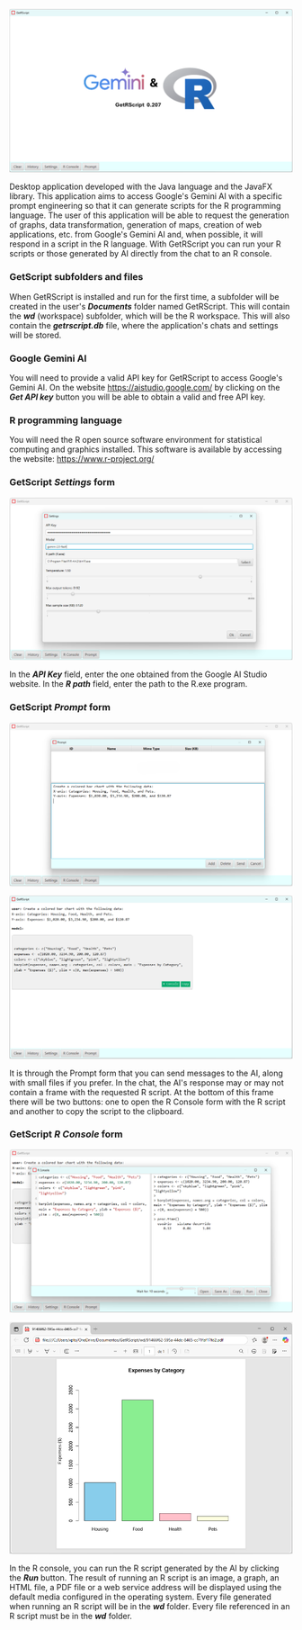 ![](images/i001.png?raw=true "GetRScript V 0.207 for Windows")

Desktop application developed with the Java language and the JavaFX library.
This application aims to access Google's Gemini AI with a specific prompt engineering so that it can generate scripts for the R programming language.
The user of this application will be able to request the generation of graphs, data transformation, generation of maps, creation of web applications, etc. from Google's Gemini AI and, when possible, it will respond in a script in the R language.
With GetRScript you can run your R scripts or those generated by AI directly from the chat to an R console.

### GetScript subfolders and files

When GetRScript is installed and run for the first time, a subfolder will be created in the user's _**Documents**_ folder named GetRScript. This will contain the _**wd**_ (workspace) subfolder, which will be the R workspace. This will also contain the _**getrscript.db**_ file, where the application's chats and settings will be stored.

### Google Gemini AI

You will need to provide a valid API key for GetRScript to access Google's Gemini AI.
On the website https://aistudio.google.com/ by clicking on the _**Get API key**_ button you will be able to obtain a valid and free API key.

### R programming language

You will need the R open source software environment for statistical computing and graphics installed. 
This software is available by accessing the website: https://www.r-project.org/

### GetScript _**Settings**_ form

![](images/i002.png?raw=true "GetScript settings form")

In the _**API Key**_ field, enter the one obtained from the Google AI Studio website.
In the _**R path**_ field, enter the path to the R.exe program.

### GetScript _**Prompt**_  form

![](images/i003.png?raw=true "")

![](images/i004.png?raw=true "")

It is through the Prompt form that you can send messages to the AI, along with small files if you prefer. In the chat, the AI's response may or may not contain a frame with the requested R script. At the bottom of this frame there will be two buttons: one to open the R Console form with the R script and another to copy the script to the clipboard.

### GetScript _**R Console**_  form

![](images/i005.png?raw=true "")

![](images/i006.png?raw=true "")

In the R console, you can run the R script generated by the AI ​​by clicking the _**Run**_ button. The result of running an R script is an image, a graph, an HTML file, a PDF file or a web service address will be displayed using the default media configured in the operating system. Every file generated when running an R script will be in the  _**wd**_ folder. Every file referenced in an R script must be in the  _**wd**_ folder.
